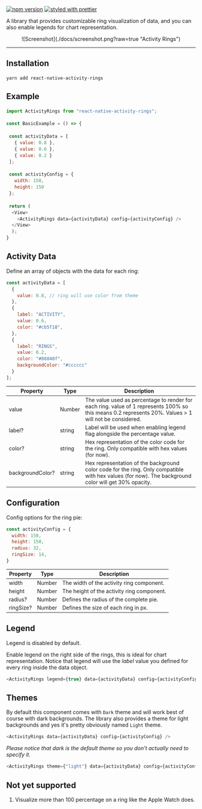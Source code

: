 

[![npm version](https://badge.fury.io/js/react-native-activity-rings.svg)](https://badge.fury.io/js/react-native-activity-rings)
[![styled with prettier](https://img.shields.io/badge/styled_with-prettier-ff69b4.svg)](https://github.com/prettier/prettier)


A library that provides customizable ring visualization of data, and you can also enable legends for chart representation.
<p align="center">
![Screenshot](./docs/screenshot.png?raw=true "Activity Rings")
</p>  


---  

## Installation

```
yarn add react-native-activity-rings  
```

## Example

```javascript
import ActivityRings from "react-native-activity-rings";  

const BasicExample = () => {

 const activityData = [ 
   { value: 0.8 }, 
   { value: 0.6 }, 
   { value: 0.2 }
 ];

 const activityConfig = { 
   width: 150,  
   height: 150
 };

 return (
  <View>
    <ActivityRings data={activityData} config={activityConfig} /> 
  </View>
  );
}  
```


## Activity Data

Define an array of objects with the data for each ring:

```javascript
const activityData = [
  {
    value: 0.8, // ring will use color from theme
  },
  {
    label: "ACTIVITY",
    value: 0.6,
    color: "#cb5f18",
  },
  {
    label: "RINGS",
    value: 0.2,
    color: "#86040f",
    backgroundColor: "#cccccc"
  }
];
```

| Property         | Type   | Description                                                                                                                                           |
| ---------------- | ------ | ----------------------------------------------------------------------------------------------------------------------------------------------------- |
| value            | Number | The value used as percentage to render for each ring. value of 1 represents 100% so this means 0.2 represents 20%. Values > 1 will not be considered. |
| label?           | string | Label will be used when enabling legend flag alongside the percentage value. |
| color?           | string | Hex representation of the color code for the ring. Only compatible with hex values (for now).                                                         |
| backgroundColor? | string | Hex representation of the background color code for the ring. Only compatible with hex values (for now). The background color will get 30% opacity.   |


## Configuration

Config options for the ring pie:

```javascript
const activityConfig = {
  width: 150,
  height: 150,
  radius: 32,
  ringSize: 14,
}
```

| Property | Type   | Description                                |
| -------- | ------ | ------------------------------------------ |
| width    | Number | The width of the activity ring component.  |
| height   | Number | The height of the activity ring component. |
| radius?  | Number | Defines the radius of the complete pie.    |
| ringSize?| Number | Defines the size of each ring in px.       |

## Legend
Legend is disabled by default.

Enable legend on the right side of the rings, this is ideal for chart representation.
Notice that legend will use the *label* value you defined for every ring inside the data object. 

```typescript
<ActivityRings legend={true} data={activityData} config={activityConfig} />
```

## Themes

By default this component comes with `Dark` theme and will work best of course with dark backgrounds. The library also provides a theme for light backgrounds and yes it's pretty obviously named `Light` theme.

```typescript
<ActivityRings data={activityData} config={activityConfig} />
```

*Please notice that dark is the default theme so you don't actually need to specify it.*

```typescript
<ActivityRings theme={"light"} data={activityData} config={activityConfig} />
```


## Not yet supported

1. Visualize more than 100 percentage on a ring like the Apple Watch does.
